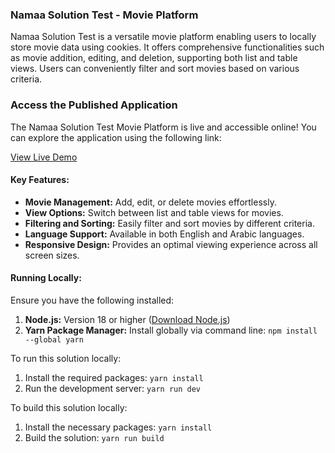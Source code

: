 ### Namaa Solution Test - Movie Platform

Namaa Solution Test is a versatile movie platform enabling users to locally store movie data using cookies. It offers comprehensive functionalities such as movie addition, editing, and deletion, supporting both list and table views. Users can conveniently filter and sort movies based on various criteria.

### Access the Published Application

The Namaa Solution Test Movie Platform is live and accessible online! You can explore the application using the following link:

[View Live Demo](https://namaa-solutions-movie-platform.vercel.app/en)

#### Key Features:
- **Movie Management:** Add, edit, or delete movies effortlessly.
- **View Options:** Switch between list and table views for movies.
- **Filtering and Sorting:** Easily filter and sort movies by different criteria.
- **Language Support:** Available in both English and Arabic languages.
- **Responsive Design:** Provides an optimal viewing experience across all screen sizes.

#### Running Locally:
Ensure you have the following installed:
1. **Node.js:** Version 18 or higher ([Download Node.js](https://nodejs.org/en/download))
2. **Yarn Package Manager:** Install globally via command line: `npm install --global yarn`

To run this solution locally:
1. Install the required packages: `yarn install`
2. Run the development server: `yarn run dev`

To build this solution locally:
1. Install the necessary packages: `yarn install`
2. Build the solution: `yarn run build`
